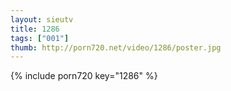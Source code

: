 ```yaml
--- 
layout: sieutv
title: 1286
tags: ["001"]
thumb: http://porn720.net/video/1286/poster.jpg
---
```

{% include porn720 key="1286" %} 
